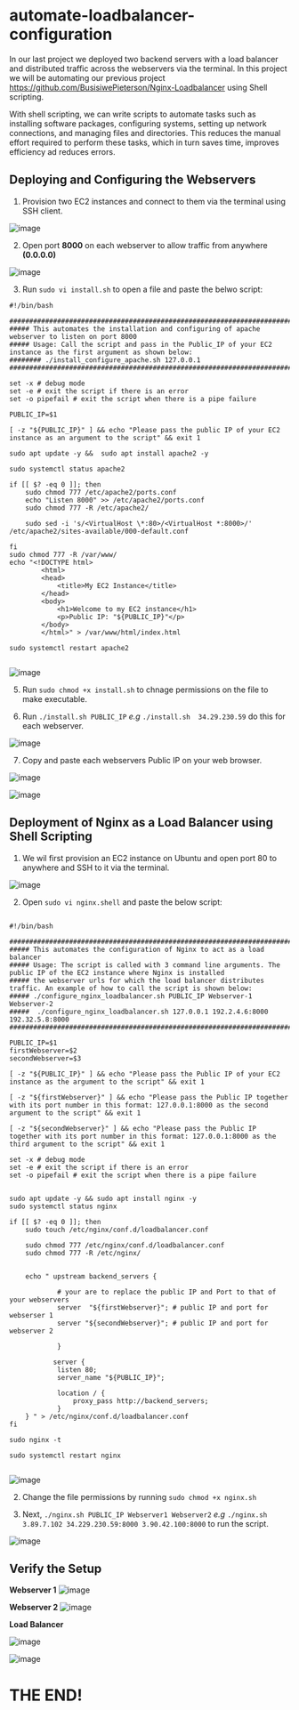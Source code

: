 # automate-loadbalancer-configuration

In our last project we deployed two backend servers with a load balancer and distributed traffic across the webservers via the terminal. In this project we will be automating our previous project https://github.com/BusisiwePieterson/Nginx-Loadbalancer using Shell scripting.

With shell scripting, we can write scripts to automate tasks such as installing software packages, configuring systems, setting up network connections, and managing files and directories. This reduces the manual effort required to perform these tasks, which in turn saves time, improves efficiency ad reduces errors.


## Deploying and Configuring the Webservers

1. Provision two EC2 instances and connect to them via the terminal using SSH client.


![image](images/Screenshot_1.png)

2. Open port **8000** on each webserver to allow traffic from anywhere **(0.0.0.0)**

![image](images/Screenshot_2.png)

3. Run `sudo vi install.sh` to open a file and paste the belwo script:

```
#!/bin/bash

####################################################################################################################
##### This automates the installation and configuring of apache webserver to listen on port 8000
##### Usage: Call the script and pass in the Public_IP of your EC2 instance as the first argument as shown below:
######## ./install_configure_apache.sh 127.0.0.1
####################################################################################################################

set -x # debug mode
set -e # exit the script if there is an error
set -o pipefail # exit the script when there is a pipe failure

PUBLIC_IP=$1

[ -z "${PUBLIC_IP}" ] && echo "Please pass the public IP of your EC2 instance as an argument to the script" && exit 1

sudo apt update -y &&  sudo apt install apache2 -y

sudo systemctl status apache2

if [[ $? -eq 0 ]]; then
    sudo chmod 777 /etc/apache2/ports.conf
    echo "Listen 8000" >> /etc/apache2/ports.conf
    sudo chmod 777 -R /etc/apache2/

    sudo sed -i 's/<VirtualHost \*:80>/<VirtualHost *:8000>/' /etc/apache2/sites-available/000-default.conf

fi
sudo chmod 777 -R /var/www/
echo "<!DOCTYPE html>
        <html>
        <head>
            <title>My EC2 Instance</title>
        </head>
        <body>
            <h1>Welcome to my EC2 instance</h1>
            <p>Public IP: "${PUBLIC_IP}"</p>
        </body>
        </html>" > /var/www/html/index.html

sudo systemctl restart apache2


```



![image](images/Screenshot_3.png)

5. Run `sudo chmod +x install.sh` to chnage permissions on the file to make executable.

6. Run `./install.sh PUBLIC_IP` *e.g* `./install.sh  34.29.230.59` do this for each webserver.

![image](images/Screenshot_4.png)


7.  Copy and paste each webservers Public IP on your web browser.

![image](images/Screenshot_5.png)


![image](images/Screenshot_6.png)


## Deployment of Nginx as a Load Balancer using Shell Scripting

1. We wil first provision an EC2 instance on Ubuntu and open port 80 to anywhere and SSH to it via the terminal.

![image](images/Screenshot_7.png)


2. Open `sudo vi nginx.shell` and paste the below script:
```

#!/bin/bash

######################################################################################################################
##### This automates the configuration of Nginx to act as a load balancer
##### Usage: The script is called with 3 command line arguments. The public IP of the EC2 instance where Nginx is installed
##### the webserver urls for which the load balancer distributes traffic. An example of how to call the script is shown below:
##### ./configure_nginx_loadbalancer.sh PUBLIC_IP Webserver-1 Webserver-2
#####  ./configure_nginx_loadbalancer.sh 127.0.0.1 192.2.4.6:8000  192.32.5.8:8000
############################################################################################################# 

PUBLIC_IP=$1
firstWebserver=$2
secondWebserver=$3

[ -z "${PUBLIC_IP}" ] && echo "Please pass the Public IP of your EC2 instance as the argument to the script" && exit 1

[ -z "${firstWebserver}" ] && echo "Please pass the Public IP together with its port number in this format: 127.0.0.1:8000 as the second argument to the script" && exit 1

[ -z "${secondWebserver}" ] && echo "Please pass the Public IP together with its port number in this format: 127.0.0.1:8000 as the third argument to the script" && exit 1

set -x # debug mode
set -e # exit the script if there is an error
set -o pipefail # exit the script when there is a pipe failure


sudo apt update -y && sudo apt install nginx -y
sudo systemctl status nginx

if [[ $? -eq 0 ]]; then
    sudo touch /etc/nginx/conf.d/loadbalancer.conf

    sudo chmod 777 /etc/nginx/conf.d/loadbalancer.conf
    sudo chmod 777 -R /etc/nginx/

    
    echo " upstream backend_servers {

            # your are to replace the public IP and Port to that of your webservers
            server  "${firstWebserver}"; # public IP and port for webserser 1
            server "${secondWebserver}"; # public IP and port for webserver 2

            }

           server {
            listen 80;
            server_name "${PUBLIC_IP}";

            location / {
                proxy_pass http://backend_servers;   
            }
    } " > /etc/nginx/conf.d/loadbalancer.conf
fi

sudo nginx -t

sudo systemctl restart nginx


```


![image](images/Screenshot_8.png)

2. Change the file permissions by running `sudo chmod +x nginx.sh`

3. Next, `./nginx.sh PUBLIC_IP Webserver1 Webserver2` *e.g* `./nginx.sh 3.89.7.102 34.229.230.59:8000 3.90.42.100:8000`  to run the script.


![image](images/Screenshot_11.png)


## Verify the Setup


**Webserver 1**
![image](images/Screenshot_5.png)

**Webserver 2**
![image](images/Screenshot_6.png)


**Load Balancer**

![image](images/Screenshot_14.png)

![image](images/Screenshot_13.png)

# THE END!


